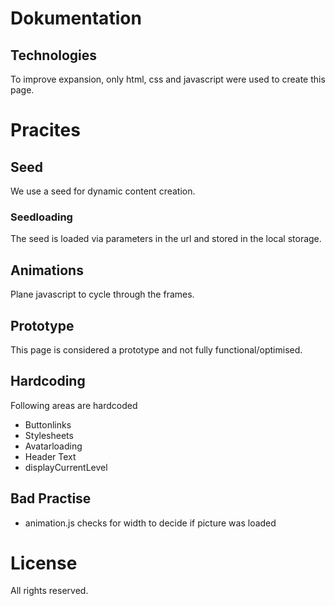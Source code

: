 # Dokumentation


## Technologies
To improve expansion, only html, css and javascript were used to create this page.


# Pracites
## Seed
We use a seed for dynamic content creation.

### Seedloading
The seed is loaded via parameters in the url and stored in the local storage.

## Animations
Plane javascript to cycle through the frames.

## Prototype
This page is considered a prototype and not fully functional/optimised.

## Hardcoding
Following areas are hardcoded 

- Buttonlinks
- Stylesheets
- Avatarloading
- Header Text
- displayCurrentLevel

## Bad Practise
- animation.js checks for width to decide if picture was loaded

# License
All rights reserved. 